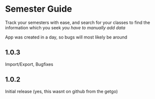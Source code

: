 # Semester Guide

Track your semesters with ease, and search for your classes to find the information which you seek
*you have to manually add data*

App was created in a day, so bugs will most likely be around

## 1.0.3
Import/Export, Bugfixes

## 1.0.2
Initial release (yes, this wasnt on github from the getgo)
